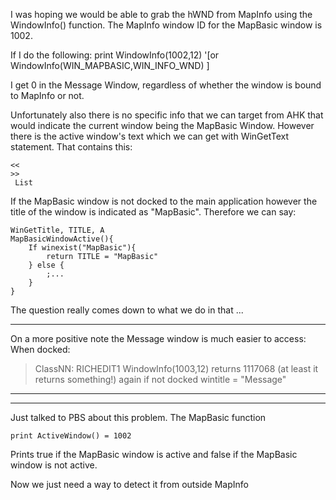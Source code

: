 I was hoping we would be able to grab the hWND from MapInfo using the WindowInfo() function.
The MapInfo window ID for the MapBasic window is 1002.

If I do the following:
print WindowInfo(1002,12) '[or WindowInfo(WIN_MAPBASIC,WIN_INFO_WND) ]

I get 0 in the Message Window, regardless of whether the window is bound to MapInfo or not.

Unfortunately also there is no specific info that we can target from AHK that would indicate the current window being the MapBasic Window. However there is the active window's text which we can get with WinGetText statement. That contains this:

```
<<
>>
 List 
```

If the MapBasic window is not docked to the main application however the title of the window is indicated as "MapBasic". Therefore we can say:

```
WinGetTitle, TITLE, A
MapBasicWindowActive(){
    If winexist("MapBasic"){
        return TITLE = "MapBasic"
    } else {
        ;...
    }
}
```

The question really comes down to what we do in that ...

-----------------------------------------------------------------------------------------------

On a more positive note the Message window is much easier to access:
When docked:
> ClassNN: RICHEDIT1
> WindowInfo(1003,12) returns 1117068 (at least it returns something!)
> again if not docked wintitle = "Message"

-----------------------------------------------------------------------------------------------
-----------------------------------------------------------------------------------------------

Just talked to PBS about this problem. The MapBasic function

```
print ActiveWindow() = 1002
```

Prints true if the MapBasic window is active and false if the MapBasic window is not active.

Now we just need a way to detect it from outside MapInfo
